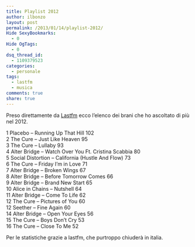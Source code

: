 ```yaml
---
title: Playlist 2012
author: ilbonzo
layout: post
permalink: /2013/01/14/playlist-2012/
Hide SexyBookmarks:
  - 0
Hide OgTags:
  - 0
dsq_thread_id:
  - 1109379523
categories:
  - personale
tags:
  - lastfm
  - musica
comments: true
share: true
---
```

Preso direttamente da <a href="http://www.lastfm.it/user/ilbonzo_org" title="Last.fm" target="_blank">Lastfm</a> ecco l&#8217;elenco dei brani che ho ascoltato di più nel 2012.

1 Placebo &#8211; Running Up That Hill 102  
2 The Cure – Just Like Heaven 95  
3 The Cure &#8211; Lullaby 93  
4 Alter Bridge &#8211; Watch Over You Ft. Cristina Scabbia 80  
5 Social Distortion – California (Hustle And Flow) 73  
6 The Cure &#8211; Friday I&#8217;m in Love 71  
7 Alter Bridge – Broken Wings 67  
8 Alter Bridge &#8211; Before Tomorrow Comes 66  
9 Alter Bridge – Brand New Start 65  
10 Alice in Chains – Nutshell 64  
11 Alter Bridge – Come To Life 62  
12 The Cure – Pictures of You 60  
12 Seether &#8211; Fine Again 60  
14 Alter Bridge – Open Your Eyes 56  
15 The Cure &#8211; Boys Don&#8217;t Cry 53  
16 The Cure &#8211; Close To Me 52

Per le statistiche grazie a lastfm, che purtroppo chiuderà in italia.

<div class='kindleWidget kindleLight' >

</div>
